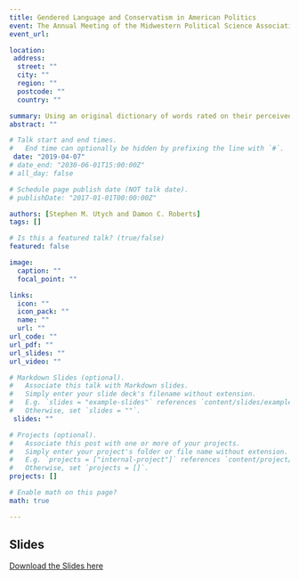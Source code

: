 ```yaml
---
title: Gendered Language and Conservatism in American Politics
event: The Annual Meeting of the Midwestern Political Science Association 2019
event_url: 

location: 
 address: 
  street: ""
  city: ""
  region: ""
  postcode: ""
  country: ""

summary: Using an original dictionary of words rated on their perceived masculinity and femininity, we conduct multiple experimental studies to test the effects of masculine and feminine language on political attitudes.
abstract: ""

# Talk start and end times.
#   End time can optionally be hidden by prefixing the line with `#`.
 date: "2019-04-07"
# date_end: "2030-06-01T15:00:00Z"
# all_day: false

# Schedule page publish date (NOT talk date).
# publishDate: "2017-01-01T00:00:00Z"

authors: [Stephen M. Utych and Damon C. Roberts]
tags: []

# Is this a featured talk? (true/false)
featured: false

image:
  caption: ""
  focal_point: ""

links:
  icon: ""
  icon_pack: ""
  name: ""
  url: ""
url_code: ""
url_pdf: ""
url_slides: ""
url_video: ""

# Markdown Slides (optional).
#   Associate this talk with Markdown slides.
#   Simply enter your slide deck's filename without extension.
#   E.g. `slides = "example-slides"` references `content/slides/example-slides.md`.
#   Otherwise, set `slides = ""`.
 slides: ""

# Projects (optional).
#   Associate this post with one or more of your projects.
#   Simply enter your project's folder or file name without extension.
#   E.g. `projects = ["internal-project"]` references `content/project/deep-learning/index.md`.
#   Otherwise, set `projects = []`.
projects: []

# Enable math on this page?
math: true

---
```


## Slides

[Download the Slides here](https://www.dropbox.com/s/386mv727n9u4ihi/Utych%20Roberts%20Gendered%20Language%20MPSA%20presentation.pdf?dl=0)
